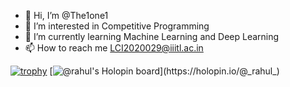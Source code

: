 - 👋 Hi, I’m @The1one1
- 👀 I’m interested in Competitive Programming
- 🌱 I’m currently learning Machine Learning and Deep Learning
- 📫 How to reach me LCI2020029@iiitl.ac.in

<!---
The1one1/The1one1 is a ✨ special ✨ repository because its `README.md` (this file) appears on your GitHub profile.
You can click the Preview link to take a look at your changes.
--->
[![trophy](https://github-profile-trophy.vercel.app/The1one1ryo-ma&theme=onedark)](https://github.com/ryo-ma/github-profile-trophy)
[![@_rahul_'s Holopin board](https://holopin.me/_rahul_)](https://holopin.io/@_rahul_)
